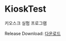 # KioskTest

키오스크 실험 프로그램

Release Download: [다운로드](https://github.com/ysb06/KioskTest/releases/tag/v0.4.0)
